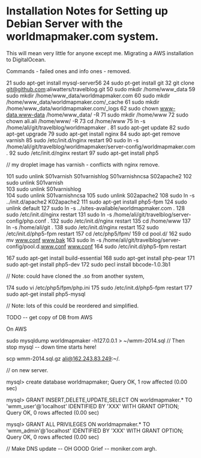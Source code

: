 # Installation Notes for Setting up Debian Server with the worldmapmaker.com system.

This will mean very little for anyone except me. Migrating a AWS installation to DigitalOcean.

Commands - failed ones and info ones - removed.

   21  sudo apt-get install mysql-server56
   24  sudo pt-get install git
   32  git clone git@github.com:aliwatters/travelblog.git
   50  sudo mkdir /home/www_data
   59  sudo mkdir /home/www_data/worldmapmaker.com
   60  sudo mkdir /home/www_data/worldmapmaker.com/_cache
   61  sudo mkdir /home/www_data/worldmapmaker.com/_logs
   62  sudo chown www-data.www-data /home/www_data/ -R
   71  sudo mkdir /home/www
   72  sudo chown ali.ali /home/www/ -R
   73  cd /home/www
   75  ln -s /home/ali/git/travelblog/worldmapmaker .
   81  sudo apt-get update
   82  sudo apt-get upgrade
   79  sudo apt-get install nginx
   84  sudo apt-get remove varnish
   85  sudo /etc/init.d/nginx restart
   90  sudo ln -s /home/ali/git/travelblog/worldmapmaker/server-config/worldmapmaker.com .
   92  sudo /etc/init.d/nginx restart 
   97  sudo apt-get install php5

// my droplet image has varnish - conflicts with nginx remove.

  101  sudo unlink S01varnish  S01varnishlog S01varnishncsa S02apache2
  102  sudo unlink S01varnish  
  103  sudo unlink S01varnishlog  
  104  sudo unlink S01varnishncsa 
  105  sudo unlink S02apache2 
  108  sudo ln -s ../init.d/apache2 K02apache2 
  111  sudo apt-get install php5-fpm
  124  sudo unlink default 
  127  sudo ln -s ../sites-available/worldmapmaker.com .
  128  sudo /etc/init.d/nginx restart
  131  sudo ln -s /home/ali/git/travelblog/server-config/php.conf .
  132  sudo /etc/init.d/nginx restart
  135  cd /home/www
  137  ln -s /home/ali/git .
  138  sudo /etc/init.d/nginx restart
  152  sudo /etc/init.d/php5-fpm restart
  157  cd /etc/php5/fpm/
  159  cd pool.d/
  162  sudo mv www.conf www.bak
  163  sudo ln -s /home/ali/git/travelblog/server-config/pool.d.www.conf www.conf
  164  sudo /etc/init.d/php5-fpm restart

  167  sudo apt-get install build-essential
  168  sudo apt-get install php-pear
  171  sudo apt-get install php5-dev
  172  sudo pecl install bbcode-1.0.3b1

// Note: could have cloned the .so from another system,

  174  sudo vi /etc/php5/fpm/php.ini 
  175  sudo /etc/init.d/php5-fpm restart
  177  sudo apt-get install php5-mysql


// Note: lots of this could be reordered and simplified.

TODO -- get copy of DB from AWS

On AWS

sudo mysqldump worldmapmaker -h127.0.0.1 > ~/wmm-2014.sql
// Then stop mysql -- down time starts here!

scp wmm-2014.sql.gz ali@162.243.83.249:~/.

// on new server.

mysql> create database worldmapmaker;
Query OK, 1 row affected (0.00 sec)

mysql> GRANT INSERT,DELETE,UPDATE,SELECT ON worldmapmaker.* TO 'wmm_user'@'localhost' IDENTIFIED BY 'XXX' WITH GRANT OPTION;
Query OK, 0 rows affected (0.00 sec)

mysql> GRANT ALL PRIVILEGES ON worldmapmaker.* TO 'wmm_admin'@'localhost' IDENTIFIED BY 'XXX' WITH GRANT OPTION;
Query OK, 0 rows affected (0.00 sec)

// Make DNS update -- OH GOOD Grief -- moniker.com argh.


